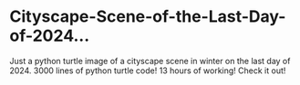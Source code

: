 # Cityscape-Scene-of-the-Last-Day-of-2024...
Just a python turtle image of a cityscape scene in winter on the last day of 2024.
3000 lines of python turtle code! 13 hours of working! Check it out!
